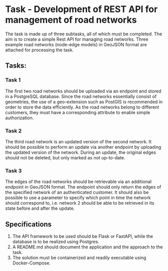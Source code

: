# Task - Development of REST API for management of road networks
The task is made up of three subtasks, all of which must be completed. The aim is to create a simple Rest API for managing road networks. Three example road networks (node-edge models) in GeoJSON format are attached for processing the task.


## Tasks:
### Task 1

The first two road networks should be uploaded via an endpoint and stored in a PostgreSQL database. Since the road networks essentially consist of geometries, the use of a geo-extension such as PostGIS is recommended in order to store the data efficiently. As the road networks belong to different customers, they must have a corresponding attribute to enable simple authorization.

### Task 2

The third road network is an updated version of the second network. It should be possible to perform an update via another endpoint by uploading the updated version of the network. During an update, the original edges should not be deleted, but only marked as not up-to-date.

### Task 3

The edges of the road networks should be retrievable via an additional endpoint in GeoJSON format. The endpoint should only return the edges of the specified network of an authenticated customer. It should also be possible to use a parameter to specify which point in time the network should correspond to, i.e. network 2 should be able to be retrieved in its state before and after the update.


## Specifications


1. The API framework to be used should be Flask or FastAPI, while the database is to be realized using Postgres.
2. A README.md should document the application and the approach to the task.
3. The solution must be containerized and readily executable using Docker-Compose.


